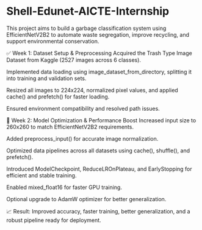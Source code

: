 # Shell-Edunet-AICTE-Internship
This project aims to build a garbage classification system using EfficientNetV2B2 to automate waste segregation, improve recycling, and support environmental conservation.

✅ Week 1: Dataset Setup & Preprocessing
Acquired the Trash Type Image Dataset from Kaggle (2527 images across 6 classes).

Implemented data loading using image_dataset_from_directory, splitting it into training and validation sets.

Resized all images to 224x224, normalized pixel values, and applied cache() and prefetch() for faster loading.

Ensured environment compatibility and resolved path issues.

🚀 Week 2: Model Optimization & Performance Boost
Increased input size to 260x260 to match EfficientNetV2B2 requirements.

Added preprocess_input() for accurate image normalization.

Optimized data pipelines across all datasets using cache(), shuffle(), and prefetch().

Introduced ModelCheckpoint, ReduceLROnPlateau, and EarlyStopping for efficient and stable training.

Enabled mixed_float16 for faster GPU training.

Optional upgrade to AdamW optimizer for better generalization.

📈 Result: Improved accuracy, faster training, better generalization, and a robust pipeline ready for deployment.


